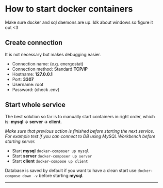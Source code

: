 # How to start docker containers

Make sure docker and sql daemons are up. Idk about windows so figure it out <3


## Create connection

It is not necessary but makes debugging easier.

* Connection name: (e.g. energostat)
* Connection method: Standard __TCP/IP__
* Hostname: __127.0.0.1__
* Port: __3307__
* Username: root
* Password: (check .env)

## Start whole service

The best solution so far is to manually start containers in right order, which is: __mysql -> server -> client__.

_Make sure that previous action is finished before starting the next service. For example test if you can connect to DB using MySQL Workbench before starting server._

* Start __mysql__ `docker-composer up mysql`
* Start __server__ `docker-composer up server`
* Start __client__ `docker-compose up client`

Database is saved by default if you want to have a clean start use `docker-compose down -v` before starting __mysql__.

---